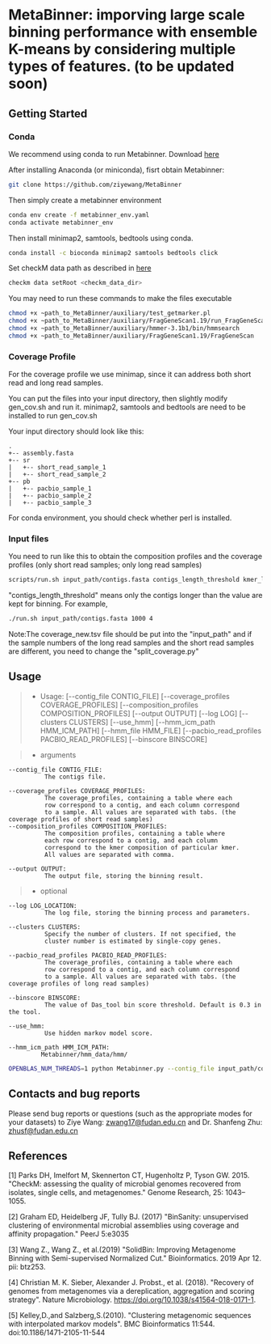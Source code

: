 # MetaBinner: imporving large scale binning performance with ensemble K-means by considering multiple types of features. (to be updated soon)

## <a name="started"></a>Getting Started

### <a name="docker"></a>Conda

We recommend using conda to run Metabinner. Download [here](https://www.continuum.io/downloads)

After installing Anaconda (or miniconda), fisrt obtain Metabinner:

```sh
git clone https://github.com/ziyewang/MetaBinner
```
Then simply create a metabinner environment 

```sh
conda env create -f metabinner_env.yaml
conda activate metabinner_env
```

Then install minimap2, samtools, bedtools using conda.

```sh
conda install -c bioconda minimap2 samtools bedtools click
```

Set checkM data path as described in [here](https://github.com/Ecogenomics/CheckM/wiki/Installation)
```sh
checkm data setRoot <checkm_data_dir>
```

You may need to run these commands to make the files executable
```sh
chmod +x ~path_to_MetaBinner/auxiliary/test_getmarker.pl
chmod +x ~path_to_MetaBinner/auxiliary/FragGeneScan1.19/run_FragGeneScan.pl
chmod +x ~path_to_MetaBinner/auxiliary/hmmer-3.1b1/bin/hmmsearch
chmod +x ~path_to_MetaBinner/auxiliary/FragGeneScan1.19/FragGeneScan
```
### Coverage Profile
For the coverage profile we use minimap, since it can address both short read and long read samples.

You can put the files into your input directory, then slightly modify gen_cov.sh and run it.
minimap2, samtools and bedtools are need to be installed to run gen_cov.sh

Your input directory should look like this:

```
.
+-- assembly.fasta
+-- sr
|   +-- short_read_sample_1
|   +-- short_read_sample_2
+-- pb
|   +-- pacbio_sample_1
|   +-- pacbio_sample_2
|   +-- pacbio_sample_3
```

For conda environment, you should check whether perl is installed.

### Input files
You need to run like this to obtain the composition profiles and the coverage profiles (only short read samples; only long read samples)
```sh
scripts/run.sh input_path/contigs.fasta contigs_length_threshold kmer_length
```

"contigs_length_threshold" means only the contigs longer than the value are kept for binning. For example,
```sh
./run.sh input_path/contigs.fasta 1000 4
```
Note:The coverage_new.tsv file should be put into the "input_path" and if the sample numbers of the long read samples and the short read samples are different, you need to change the "split_coverage.py"

## <a name="usage"></a>Usage


> - Usage:         [--contig_file CONTIG_FILE]
                   [--coverage_profiles COVERAGE_PROFILES]
                   [--composition_profiles COMPOSITION_PROFILES]
                   [--output OUTPUT] [--log LOG] [--clusters CLUSTERS]
                   [--use_hmm] [--hmm_icm_path HMM_ICM_PATH]
                   [--hmm_file HMM_FILE]
                   [--pacbio_read_profiles PACBIO_READ_PROFILES]
                   [--binscore BINSCORE]

> - arguments

  	--contig_file CONTIG_FILE: 
              The contigs file.
	
  	--coverage_profiles COVERAGE_PROFILES: 
              The coverage_profiles, containing a table where each
              row correspond to a contig, and each column correspond
              to a sample. All values are separated with tabs. (the coverage profiles of short read samples)
  	--composition_profiles COMPOSITION_PROFILES: 
              The composition profiles, containing a table where
              each row correspond to a contig, and each column
              correspond to the kmer composition of particular kmer.
              All values are separated with comma.
	
  	--output OUTPUT:
              The output file, storing the binning result.
              
> - optional

    --log LOG_LOCATION:
              The log file, storing the binning process and parameters.
              
    --clusters CLUSTERS: 
              Specify the number of clusters. If not specified, the
              cluster number is estimated by single-copy genes.
              
    --pacbio_read_profiles PACBIO_READ_PROFILES:
              The coverage_profiles, containing a table where each
              row correspond to a contig, and each column correspond
              to a sample. All values are separated with tabs. (the coverage profiles of long read samples)
    
    --binscore BINSCORE:
              The value of Das_tool bin score threshold. Default is 0.3 in the tool.
              
    --use_hmm:
              Use hidden markov model score.
    
    --hmm_icm_path HMM_ICM_PATH:
             Metabinner/hmm_data/hmm/

```sh
OPENBLAS_NUM_THREADS=1 python Metabinner.py --contig_file input_path/contigs.fasta --coverage_profiles input_path/coverage_sr_new.tsv --composition_profiles input_path/kmer_4_f0.csv --output output_path/result.tsv --log output_path/result.log --pacbio_read_profiles input_path/coverage_pb_new.tsv --use_hmm --hmm_icm_path path_to_MetaBinner/hmm_data/hmm/
```

## <a name="preprocessing"></a>Contacts and bug reports
Please send bug reports or questions (such as the appropriate modes for your datasets) to
Ziye Wang: zwang17@fudan.edu.cn and Dr. Shanfeng Zhu: zhusf@fudan.edu.cn

## <a name="preprocessing"></a>References
         

[1] Parks DH, Imelfort M, Skennerton CT, Hugenholtz P, Tyson GW. 2015. "CheckM: assessing the quality of microbial genomes recovered from isolates, single cells, and metagenomes." Genome Research, 25: 1043–1055.

[2] Graham ED, Heidelberg JF, Tully BJ. (2017) "BinSanity: unsupervised clustering of environmental microbial assemblies using coverage and affinity propagation." PeerJ 5:e3035

[3] Wang Z., Wang Z., et al.(2019) "SolidBin: Improving Metagenome Binning with Semi-supervised Normalized Cut." Bioinformatics. 2019 Apr 12. pii: btz253. 

[4] Christian M. K. Sieber, Alexander J. Probst., et al. (2018). "Recovery of genomes from metagenomes via a dereplication, aggregation and scoring strategy". Nature Microbiology. https://doi.org/10.1038/s41564-018-0171-1.

[5] Kelley,D.,and Salzberg,S.(2010). "Clustering metagenomic sequences with interpolated markov models". BMC Bioinformatics 11:544. doi:10.1186/1471-2105-11-544

